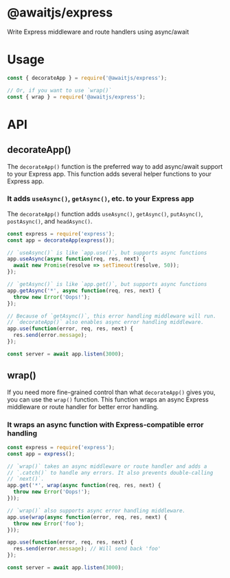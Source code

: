 # @awaitjs/express

Write Express middleware and route handlers using async/await

# Usage

```javascript
const { decorateApp } = require('@awaitjs/express');

// Or, if you want to use `wrap()`
const { wrap } = require('@awaitjs/express');
```


# API

## decorateApp()


The `decorateApp()` function is the preferred way to add async/await
support to your Express app. This function adds several helper functions
to your Express app.


### It adds `useAsync()`, `getAsync()`, etc. to your Express app


The `decorateApp()` function adds `useAsync()`, `getAsync()`,
`putAsync()`, `postAsync()`, and `headAsync()`.


```javascript
const express = require('express');
const app = decorateApp(express());

// `useAsync()` is like `app.use()`, but supports async functions
app.useAsync(async function(req, res, next) {
  await new Promise(resolve => setTimeout(resolve, 50));
});

// `getAsync()` is like `app.get()`, but supports async functions
app.getAsync('*', async function(req, res, next) {
  throw new Error('Oops!');
});

// Because of `getAsync()`, this error handling middleware will run.
// `decorateApp()` also enables async error handling middleware.
app.use(function(error, req, res, next) {
  res.send(error.message);
});

const server = await app.listen(3000);
```

## wrap()


If you need more fine-grained control than what `decorateApp()` gives
you, you can use the `wrap()` function. This function wraps an async
Express middleware or route handler for better error handling.


### It wraps an async function with Express-compatible error handling

```javascript
const express = require('express');
const app = express();

// `wrap()` takes an async middleware or route handler and adds a
// `.catch()` to handle any errors. It also prevents double-calling
// `next()`.
app.get('*', wrap(async function(req, res, next) {
  throw new Error('Oops!');
}));

// `wrap()` also supports async error handling middleware.
app.use(wrap(async function(error, req, res, next) {
  throw new Error('foo');
}));

app.use(function(error, req, res, next) {
  res.send(error.message); // Will send back 'foo'
});

const server = await app.listen(3000);
```
